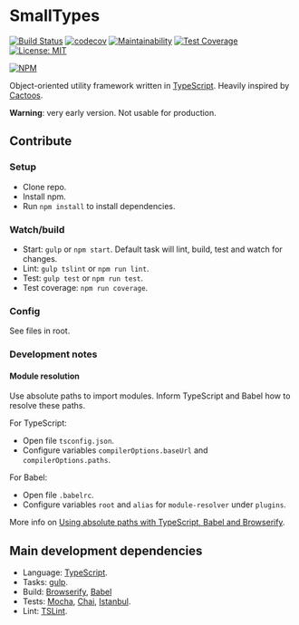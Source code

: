 # SmallTypes

[![Build Status](https://travis-ci.org/nunof07/smalltypes.svg?branch=master)](https://travis-ci.org/nunof07/smalltypes) [![codecov](https://codecov.io/gh/nunof07/smalltypes/branch/master/graph/badge.svg)](https://codecov.io/gh/nunof07/smalltypes) [![Maintainability](https://api.codeclimate.com/v1/badges/21adf54dc86017e175d9/maintainability)](https://codeclimate.com/github/nunof07/smalltypes/maintainability) [![Test Coverage](https://api.codeclimate.com/v1/badges/21adf54dc86017e175d9/test_coverage)](https://codeclimate.com/github/nunof07/smalltypes/test_coverage) [![License: MIT](https://img.shields.io/badge/License-MIT-yellow.svg)](https://opensource.org/licenses/MIT)

[![NPM](https://nodei.co/npm/smalltypes.png?downloads=true&downloadRank=true&stars=true)](https://nodei.co/npm/smalltypes/)

Object-oriented utility framework written in [TypeScript](https://www.typescriptlang.org/). Heavily inspired by [Cactoos](https://github.com/yegor256/cactoos).

**Warning**: very early version. Not usable for production.

## Contribute

### Setup

- Clone repo.
- Install npm.
- Run `npm install` to install dependencies.

### Watch/build

- Start: `gulp` or `npm start`. Default task will lint, build, test and watch for changes.
- Lint: `gulp tslint` or `npm run lint`.
- Test: `gulp test` or `npm run test`.
- Test coverage: `npm run coverage`.

### Config

See files in root.

### Development notes

#### Module resolution

Use absolute paths to import modules. Inform TypeScript and Babel how to resolve these paths.

For TypeScript:

- Open file `tsconfig.json`.
- Configure variables `compilerOptions.baseUrl` and `compilerOptions.paths`.

For Babel:

- Open file `.babelrc`.
- Configure variables `root` and `alias` for `module-resolver` under `plugins`.

More info on [Using absolute paths with TypeScript, Babel and Browserify](http://www.broculos.net/2017/10/using-absolute-paths-with-typescript.html#.WfDAmWhSyUk).

## Main development dependencies

- Language: [TypeScript](http://www.typescriptlang.org/).
- Tasks: [gulp](https://gulpjs.com/).
- Build: [Browserify](http://browserify.org/), [Babel](https://babeljs.io/)
- Tests: [Mocha](https://mochajs.org), [Chai](http://chaijs.com/), [Istanbul](https://istanbul.js.org/).
- Lint: [TSLint](https://palantir.github.io/tslint/).
